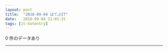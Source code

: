 ```yaml
---
layout: post
title:  "2018-09-04 はてぶIT"
date:   2018-09-04 21:01:31
tags: [it-hotentry]
---
```

0 件のデータあり

<hr>
